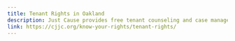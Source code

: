 ```yaml
---
title: Tenant Rights in Oakland
description: Just Cause provides free tenant counseling and case management for low-income residents of Oakland and San Francisco through our Tenants Rights Clinic.
link: https://cjjc.org/know-your-rights/tenant-rights/
---
```

